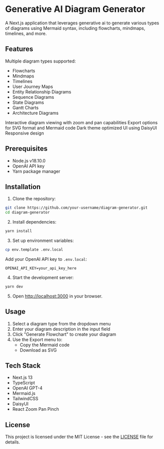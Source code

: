 # Generative AI Diagram Generator

A Next.js application that leverages generative ai to generate various types of diagrams using Mermaid syntax, including flowcharts, mindmaps, timelines, and more.

## Features

 Multiple diagram types supported:
- Flowcharts
- Mindmaps
- Timelines
- User Journey Maps
- Entity Relationship Diagrams
- Sequence Diagrams
- State Diagrams
- Gantt Charts
- Architecture Diagrams

Interactive diagram viewing with zoom and pan capabilities
Export options for SVG format and Mermaid code
Dark theme optimized UI using DaisyUI
Responsive design

## Prerequisites

- Node.js v18.10.0
- OpenAI API key
- Yarn package manager

## Installation

1. Clone the repository:
```bash
git clone https://github.com/your-username/diagram-generator.git
cd diagram-generator
```

2. Install dependencies:
```bash
yarn install
```

3. Set up environment variables:
```bash
cp env.template .env.local
```
Add your OpenAI API key to `.env.local`:
```
OPENAI_API_KEY=your_api_key_here
```

4. Start the development server:
```bash
yarn dev
```

5. Open [http://localhost:3000](http://localhost:3000) in your browser.

## Usage

1. Select a diagram type from the dropdown menu
2. Enter your diagram description in the input field
3. Click "Generate Flowchart" to create your diagram
4. Use the Export menu to:
   - Copy the Mermaid code
   - Download as SVG

## Tech Stack

- Next.js 13
- TypeScript
- OpenAI GPT-4
- Mermaid.js
- TailwindCSS
- DaisyUI
- React Zoom Pan Pinch

## License

This project is licensed under the MIT License - see the [LICENSE](LICENSE) file for details.
